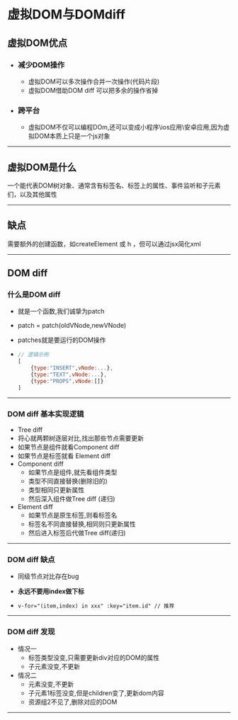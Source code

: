 # 虚拟DOM与DOMdiff



## 虚拟DOM优点

- ### 减少DOM操作

  - 虚拟DOM可以多次操作合并一次操作(代码片段)
  - 虚拟DOM借助DOM diff 可以把多余的操作省掉

- ### 跨平台

  - 虚拟DOM不仅可以编程DOm,还可以变成小程序\ios应用\安卓应用,因为虚拟DOM本质上只是一个js对象

---

## 虚拟DOM是什么

一个能代表DOM树对象、通常含有标签名、标签上的属性、事件监听和子元素们，以及其他属性

---

## 缺点

需要额外的创建函数，如createElement 或 h ，但可以通过jsx简化xml

---

## DOM diff

### 什么是DOM diff

- 就是一个函数,我们诚挚为patch

- patch = patch(oldVNode,newVNode)

- patches就是要运行的DOM操作

- ```javascript
  // 逻辑示例
  [
      {type:"INSERT",vNode:...},
      {type:"TEXT",vNode:...},
      {type:"PROPS",vNode:[]}
  ]
  ```

---

### DOM diff 基本实现逻辑

-  Tree diff
  - 将心就两颗树逐层对比,找出那些节点需要更新
  - 如果节点是组件就看Component diff
  - 如果节点是标签就看 Element diff
- Component diff
  - 如果节点是组件,就先看组件类型
  - 类型不同直接替换(删除旧的)
  - 类型相同只更新属性
  - 然后深入组件做Tree diff (递归)
- Element diff
  - 如果节点是原生标签,则看标签名
  - 标签名不同直接替换,相同则只更新属性
  - 然后进入标签后代做Tree diff(递归)

---

### DOM diff  缺点

- 同级节点对比存在bug

- **永远不要用index做下标**

- ```vue
  v-for="(item,index) in xxx" :key="item.id" // 推荐
  ```

---

### DOM diff  发现

- 情况一
  - 标签类型没变,只需要更新div对应的DOM的属性
  - 子元素没变,不更新
- 情况二
  - 元素没变,不更新
  - 子元素1标签没变,但是children变了,更新dom内容
  - 资源组2不见了,删除对应的DOM

---











